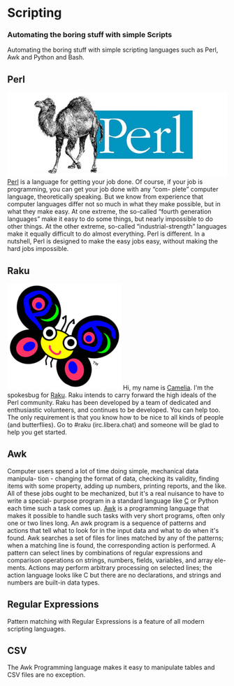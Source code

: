 # Scripting
### Automating the boring stuff with simple Scripts

Automating the boring stuff with simple scripting languages such as Perl, Awk and Python and Bash.

## Perl
![Perl](./perl.jpg)
[Perl](https://perl.org) is a language for getting your job done.
Of course, if your job is programming, you can get your job done with any “com-
plete” computer language, theoretically speaking. But we know from experience
that computer languages differ not so much in what they make possible, but in
what they make easy. At one extreme, the so-called “fourth generation languages”
make it easy to do some things, but nearly impossible to do other things. At the
other extreme, so-called “industrial-strength” languages make it equally difficult
to do almost everything.
Perl is different. In a nutshell, Perl is designed to make the easy jobs easy, without
making the hard jobs impossible.

## Raku
![Camelia, the Raku Bug](./camelia.png)
Hi, my name is [Camelia](https://en.wikipedia.org/wiki/Raku_(programming_language)#Mascot). I'm the spokesbug for [Raku](https://raku.org). Raku intends to carry forward the high ideals of the Perl community. Raku has been developed by a team of dedicated and enthusiastic volunteers, and continues to be developed. You can help too. The only requirement is that you know how to be nice to all kinds of people (and butterflies). Go to #raku (irc.libera.chat) and someone will be glad to help you get started.

## Awk
Computer users spend a lot of time doing simple, mechanical data manipula-
tion - changing the format of data, checking its validity, finding items with
some property, adding up numbers, printing reports, and the like. All of these
jobs ought to be mechanized, but it's a real nuisance to have to write a special-
purpose program in a standard language like [C](https://en.wikipedia.org/wiki/C_(programming_language)) or Python each time such a task
comes up.
[Awk](https://en.wikipedia.org/wiki/AWK) is a programming language that makes it possible to handle such tasks
with very short programs, often only one or two lines long. An awk program is
a sequence of patterns and actions that tell what to look for in the input data
and what to do when it's found. Awk searches a set of files for lines matched
by any of the patterns; when a matching line is found, the corresponding action
is performed. A pattern can select lines by combinations of regular expressions
and comparison operations on strings, numbers, fields, variables, and array ele-
ments. Actions may perform arbitrary processing on selected lines; the action
language looks like C but there are no declarations, and strings and numbers
are built-in data types.

## Regular Expressions
Pattern matching with Regular Expressions is a feature of all modern scripting languages.


## CSV
The Awk Programming language makes it easy to manipulate tables and CSV files are no exception.

##  
